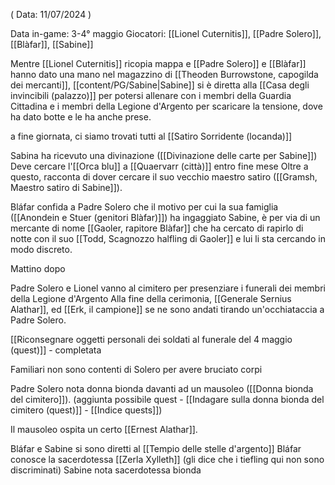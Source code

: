 ( Data: 11/07/2024 )

Data in-game: 3-4° maggio
Giocatori: [[Lionel Cuternitis]], [[Padre Solero]], [[Blàfar]], [[Sabine]]

Mentre [[Lionel Cuternitis]] ricopia mappa e [[Padre Solero]] e [[Blàfar]] hanno dato una mano nel magazzino di [[Theoden Burrowstone, capogilda dei mercanti]], [[content/PG/Sabine|Sabine]] si è diretta alla [[Casa degli invincibili (palazzo)]] per potersi allenare con i membri della Guardia Cittadina e i membri della Legione d'Argento per scaricare la tensione, dove ha dato botte e le ha anche prese.

a fine giornata, ci siamo trovati tutti al [[Satiro Sorridente (locanda)]] 

Sabina ha ricevuto una divinazione ([[Divinazione delle carte per Sabine]])
Deve cercare l'[[Orca blu]] a [[Quaervarr (città)]] entro fine mese
Oltre a questo, racconta di dover cercare il suo vecchio maestro satiro ([[Gramsh, Maestro satiro di Sabine]]). 

Bláfar confida a Padre Solero che il motivo per cui la sua famiglia ([[Anondein e Stuer (genitori Blàfar)]]) ha ingaggiato Sabine, è per via di un mercante di nome [[Gaoler, rapitore Blàfar]] che ha cercato di rapirlo di notte con il suo [[Todd, Scagnozzo halfling di Gaoler]] e lui li sta cercando in modo discreto.

Mattino dopo

Padre Solero e Lionel vanno al cimitero per presenziare i funerali dei membri della Legione d'Argento
Alla fine della cerimonia, [[Generale Sernius Alathar]], ed [[Erk, il campione]] se ne sono andati tirando un'occhiataccia a Padre Solero. 

[[Riconsegnare oggetti personali dei soldati al funerale del 4 maggio (quest)]] - completata

Familiari non sono contenti di Solero per avere bruciato corpi

Padre Solero nota donna bionda davanti ad un mausoleo ([[Donna bionda del cimitero]]).
(aggiunta possibile quest - [[Indagare sulla donna bionda del cimitero (quest)]] - [[Indice quests]])

Il mausoleo ospita un certo [[Ernest Alathar]].

Bláfar e Sabine si sono diretti al [[Tempio delle stelle d'argento]]
Bláfar conosce la sacerdotessa [[Zerla Xylleth]] (gli dice che i tiefling qui non sono discriminati)
Sabine nota sacerdotessa bionda

